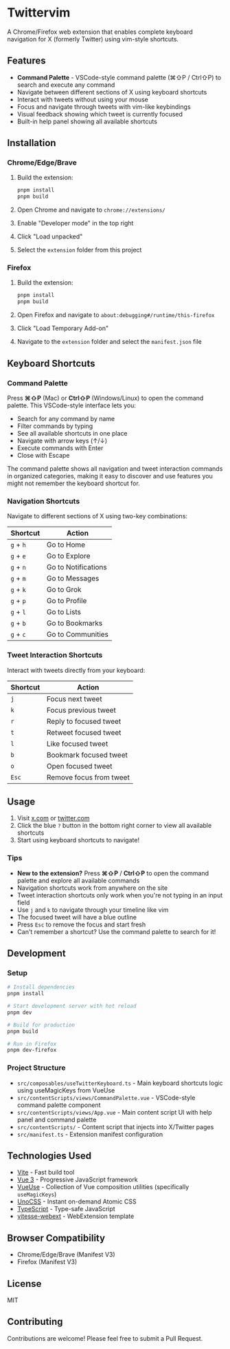 # Twittervim

A Chrome/Firefox web extension that enables complete keyboard navigation for X (formerly Twitter) using vim-style shortcuts.

## Features

- **Command Palette** - VSCode-style command palette (⌘⇧P / Ctrl⇧P) to search and execute any command
- Navigate between different sections of X using keyboard shortcuts
- Interact with tweets without using your mouse
- Focus and navigate through tweets with vim-like keybindings
- Visual feedback showing which tweet is currently focused
- Built-in help panel showing all available shortcuts

## Installation

### Chrome/Edge/Brave

1. Build the extension:
   ```bash
   pnpm install
   pnpm build
   ```

2. Open Chrome and navigate to `chrome://extensions/`
3. Enable "Developer mode" in the top right
4. Click "Load unpacked"
5. Select the `extension` folder from this project

### Firefox

1. Build the extension:
   ```bash
   pnpm install
   pnpm build
   ```

2. Open Firefox and navigate to `about:debugging#/runtime/this-firefox`
3. Click "Load Temporary Add-on"
4. Navigate to the `extension` folder and select the `manifest.json` file

## Keyboard Shortcuts

### Command Palette

Press **⌘⇧P** (Mac) or **Ctrl⇧P** (Windows/Linux) to open the command palette. This VSCode-style interface lets you:

- Search for any command by name
- Filter commands by typing
- See all available shortcuts in one place
- Navigate with arrow keys (↑/↓)
- Execute commands with Enter
- Close with Escape

The command palette shows all navigation and tweet interaction commands in organized categories, making it easy to discover and use features you might not remember the keyboard shortcut for.

### Navigation Shortcuts

Navigate to different sections of X using two-key combinations:

| Shortcut | Action |
|----------|--------|
| `g` + `h` | Go to Home |
| `g` + `e` | Go to Explore |
| `g` + `n` | Go to Notifications |
| `g` + `m` | Go to Messages |
| `g` + `k` | Go to Grok |
| `g` + `p` | Go to Profile |
| `g` + `l` | Go to Lists |
| `g` + `b` | Go to Bookmarks |
| `g` + `c` | Go to Communities |

### Tweet Interaction Shortcuts

Interact with tweets directly from your keyboard:

| Shortcut | Action |
|----------|--------|
| `j` | Focus next tweet |
| `k` | Focus previous tweet |
| `r` | Reply to focused tweet |
| `t` | Retweet focused tweet |
| `l` | Like focused tweet |
| `b` | Bookmark focused tweet |
| `o` | Open focused tweet |
| `Esc` | Remove focus from tweet |

## Usage

1. Visit [x.com](https://x.com) or [twitter.com](https://twitter.com)
2. Click the blue `?` button in the bottom right corner to view all available shortcuts
3. Start using keyboard shortcuts to navigate!

### Tips

- **New to the extension?** Press **⌘⇧P** / **Ctrl⇧P** to open the command palette and explore all available commands
- Navigation shortcuts work from anywhere on the site
- Tweet interaction shortcuts only work when you're not typing in an input field
- Use `j` and `k` to navigate through your timeline like vim
- The focused tweet will have a blue outline
- Press `Esc` to remove the focus and start fresh
- Can't remember a shortcut? Use the command palette to search for it!

## Development

### Setup

```bash
# Install dependencies
pnpm install

# Start development server with hot reload
pnpm dev

# Build for production
pnpm build

# Run in Firefox
pnpm dev-firefox
```

### Project Structure

- `src/composables/useTwitterKeyboard.ts` - Main keyboard shortcuts logic using useMagicKeys from VueUse
- `src/contentScripts/views/CommandPalette.vue` - VSCode-style command palette component
- `src/contentScripts/views/App.vue` - Main content script UI with help panel and command palette
- `src/contentScripts/` - Content script that injects into X/Twitter pages
- `src/manifest.ts` - Extension manifest configuration

## Technologies Used

- [Vite](https://vitejs.dev/) - Fast build tool
- [Vue 3](https://vuejs.org/) - Progressive JavaScript framework
- [VueUse](https://vueuse.org/) - Collection of Vue composition utilities (specifically `useMagicKeys`)
- [UnoCSS](https://github.com/unocss/unocss) - Instant on-demand Atomic CSS
- [TypeScript](https://www.typescriptlang.org/) - Type-safe JavaScript
- [vitesse-webext](https://github.com/antfu-collective/vitesse-webext) - WebExtension template

## Browser Compatibility

- Chrome/Edge/Brave (Manifest V3)
- Firefox (Manifest V3)

## License

MIT

## Contributing

Contributions are welcome! Please feel free to submit a Pull Request.
